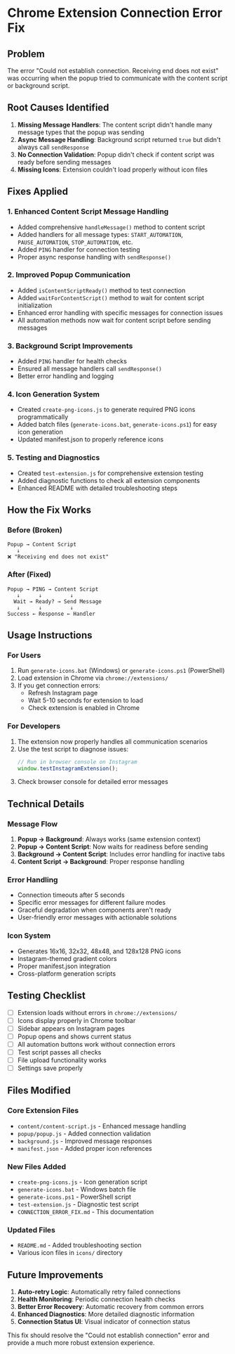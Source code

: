 # Chrome Extension Connection Error Fix

## Problem
The error "Could not establish connection. Receiving end does not exist" was occurring when the popup tried to communicate with the content script or background script.

## Root Causes Identified

1. **Missing Message Handlers**: The content script didn't handle many message types that the popup was sending
2. **Async Message Handling**: Background script returned `true` but didn't always call `sendResponse`
3. **No Connection Validation**: Popup didn't check if content script was ready before sending messages
4. **Missing Icons**: Extension couldn't load properly without icon files

## Fixes Applied

### 1. Enhanced Content Script Message Handling
- Added comprehensive `handleMessage()` method to content script
- Added handlers for all message types: `START_AUTOMATION`, `PAUSE_AUTOMATION`, `STOP_AUTOMATION`, etc.
- Added `PING` handler for connection testing
- Proper async response handling with `sendResponse()`

### 2. Improved Popup Communication
- Added `isContentScriptReady()` method to test connection
- Added `waitForContentScript()` method to wait for content script initialization
- Enhanced error handling with specific messages for connection issues
- All automation methods now wait for content script before sending messages

### 3. Background Script Improvements
- Added `PING` handler for health checks
- Ensured all message handlers call `sendResponse()`
- Better error handling and logging

### 4. Icon Generation System
- Created `create-png-icons.js` to generate required PNG icons programmatically
- Added batch files (`generate-icons.bat`, `generate-icons.ps1`) for easy icon generation
- Updated manifest.json to properly reference icons

### 5. Testing and Diagnostics
- Created `test-extension.js` for comprehensive extension testing
- Added diagnostic functions to check all extension components
- Enhanced README with detailed troubleshooting steps

## How the Fix Works

### Before (Broken)
```
Popup → Content Script
   ↓
❌ "Receiving end does not exist"
```

### After (Fixed)
```
Popup → PING → Content Script
   ↓      ↓         ↓
  Wait → Ready? → Send Message
   ↓      ↓         ↓
Success ← Response ← Handler
```

## Usage Instructions

### For Users
1. Run `generate-icons.bat` (Windows) or `generate-icons.ps1` (PowerShell)
2. Load extension in Chrome via `chrome://extensions/`
3. If you get connection errors:
   - Refresh Instagram page
   - Wait 5-10 seconds for extension to load
   - Check extension is enabled in Chrome

### For Developers
1. The extension now properly handles all communication scenarios
2. Use the test script to diagnose issues:
   ```javascript
   // Run in browser console on Instagram
   window.testInstagramExtension();
   ```
3. Check browser console for detailed error messages

## Technical Details

### Message Flow
1. **Popup → Background**: Always works (same extension context)
2. **Popup → Content Script**: Now waits for readiness before sending
3. **Background → Content Script**: Includes error handling for inactive tabs
4. **Content Script → Background**: Proper response handling

### Error Handling
- Connection timeouts after 5 seconds
- Specific error messages for different failure modes
- Graceful degradation when components aren't ready
- User-friendly error messages with actionable solutions

### Icon System
- Generates 16x16, 32x32, 48x48, and 128x128 PNG icons
- Instagram-themed gradient colors
- Proper manifest.json integration
- Cross-platform generation scripts

## Testing Checklist

- [ ] Extension loads without errors in `chrome://extensions/`
- [ ] Icons display properly in Chrome toolbar
- [ ] Sidebar appears on Instagram pages
- [ ] Popup opens and shows current status
- [ ] All automation buttons work without connection errors
- [ ] Test script passes all checks
- [ ] File upload functionality works
- [ ] Settings save properly

## Files Modified

### Core Extension Files
- `content/content-script.js` - Enhanced message handling
- `popup/popup.js` - Added connection validation
- `background.js` - Improved message responses
- `manifest.json` - Added proper icon references

### New Files Added
- `create-png-icons.js` - Icon generation script
- `generate-icons.bat` - Windows batch file
- `generate-icons.ps1` - PowerShell script
- `test-extension.js` - Diagnostic test script
- `CONNECTION_ERROR_FIX.md` - This documentation

### Updated Files
- `README.md` - Added troubleshooting section
- Various icon files in `icons/` directory

## Future Improvements

1. **Auto-retry Logic**: Automatically retry failed connections
2. **Health Monitoring**: Periodic connection health checks
3. **Better Error Recovery**: Automatic recovery from common errors
4. **Enhanced Diagnostics**: More detailed diagnostic information
5. **Connection Status UI**: Visual indicator of connection status

This fix should resolve the "Could not establish connection" error and provide a much more robust extension experience.